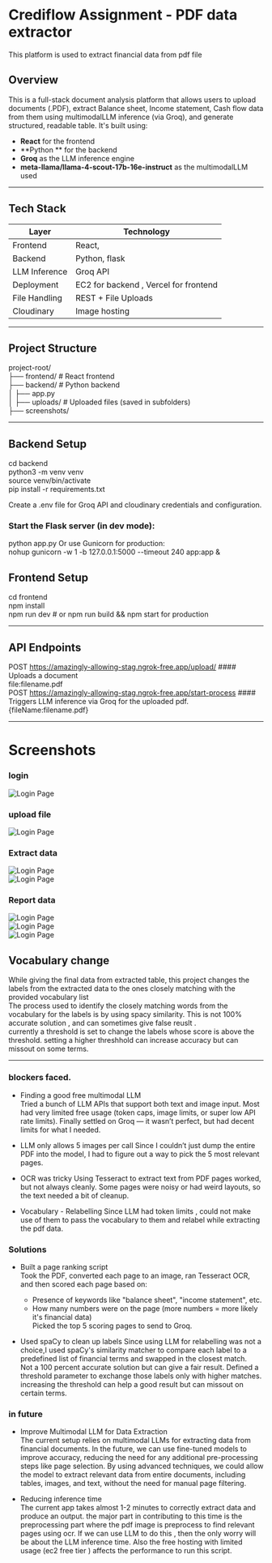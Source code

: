 # Crediflow Assignment - PDF data extractor

This platform is used to extract financial data from pdf file 

##  Overview

This is a full-stack document analysis platform that allows users to upload documents (.PDF), extract Balance sheet, Income statement, Cash flow data from them using multimodalLLM inference (via Groq), and generate structured, readable table. It's built using:

-  **React** for the frontend
-  **Python ** for the backend
-  **Groq** as the LLM inference engine
-  **meta-llama/llama-4-scout-17b-16e-instruct** as the multimodalLLM used

---

##  Tech Stack

| Layer        | Technology     |
| ------------ | -------------- |
| Frontend     | React,  |
| Backend      | Python, flask |
| LLM Inference| Groq API       |
| Deployment   | EC2 for backend , Vercel for frontend |
| File Handling| REST + File Uploads |
| Cloudinary   | Image hosting |  

---

##  Project Structure
project-root/  
├── frontend/ # React frontend  
├── backend/ # Python backend  
│ ├── app.py  
│ ├── uploads/ # Uploaded files (saved in subfolders)  
├── screenshots/ 

---

## Backend Setup 
cd backend  
python3 -m venv venv  
source venv/bin/activate  
pip install -r requirements.txt  

Create a .env file for Groq API and cloudinary credentials and configuration.

### Start the Flask server (in dev mode):
python app.py
Or use Gunicorn for production:  
nohup gunicorn -w 1 -b 127.0.0.1:5000 --timeout 240 app:app &  

## Frontend Setup 
cd frontend  
npm install  
npm run dev   # or npm run build && npm start for production  

---

## API Endpoints

POST	https://amazingly-allowing-stag.ngrok-free.app/upload/   ####	Uploads a document  
  file:filename.pdf  
POST	https://amazingly-allowing-stag.ngrok-free.app/start-process	#### Triggers LLM inference via Groq for the uploaded pdf.  
  {fileName:filename.pdf} 

---

# Screenshots
### login
![Login Page](screenshots/login.png)    

### upload file  
![Login Page](screenshots/uploadpage1.png)  

### Extract data  
![Login Page](screenshots/uploadpage2.png)  
![Login Page](screenshots/uploadpage3.png)

### Report data  
![Login Page](screenshots/reportpage1.png)  
![Login Page](screenshots/reportpage2.png)    
![Login Page](screenshots/reportpage3.png)    

## Vocabulary change
While giving the final data from extracted table, this project changes the labels from the extracted data to the ones closely matching with the provided vocabulary list  
The process used to identify the closely matching words from the vocabulary for the labels is by using spacy similarity. 
This is not 100% accurate solution , and can sometimes give false reuslt .  
currently a threshold is set to change the labels whose score is above the threshold. setting a higher threshhold can increase accuracy but can missout on some terms.  

---
### blockers faced.
- Finding a good free multimodal LLM  
  Tried a bunch of LLM APIs that support both text and image input. Most had very limited free usage (token caps, image limits, or super low API rate limits). Finally settled on Groq — it wasn’t perfect, but had decent limits for what I needed.

- LLM only allows 5 images per call
Since I couldn’t just dump the entire PDF into the model, I had to figure out a way to pick the 5 most relevant pages.

- OCR was tricky
Using Tesseract to extract text from PDF pages worked, but not always cleanly. Some pages were noisy or had weird layouts, so the text needed a bit of cleanup.

- Vocabulary - Relabelling
  Since LLM had token limits , could not make use of them to pass the vocabulary to them and relabel while extracting the pdf data.

### Solutions
- Built a page ranking script  
    Took the PDF, converted each page to an image, ran Tesseract OCR, and then scored each page based on:  
    - Presence of keywords like "balance sheet", "income statement", etc.  
    - How many numbers were on the page (more numbers = more likely it's financial data)  
  Picked the top 5 scoring pages to send to Groq.

- Used spaCy to clean up labels
  Since using LLM for relabelling was not a choice,I used spaCy's similarity matcher to compare each label to a predefined list of financial terms and swapped in the closest match.  
  Not a 100 percent accurate solution but can give a fair result. Defined a threshold parameter to exchange those labels only with higher matches. increasing the threshold can help a good result but can missout on certain terms.

### in future 
- Improve Multimodal LLM for Data Extraction  
The current setup relies on multimodal LLMs for extracting data from financial documents. In the future, we can use fine-tuned models to improve accuracy, reducing the need for any additional pre-processing steps like page selection. By using advanced techniques, we could allow the model to extract relevant data from entire documents, including tables, images, and text, without the need for manual page filtering.

- Reducing inference time  
  The current app takes almost 1-2 minutes to correctly extract data and produce an output. the major part in contributing to this time is the preprocessing part where the pdf image is preprocess to find relevant pages using ocr. If we can use LLM to do this , then the only worry will be about the LLM inference time. Also the free hosting with limited usage (ec2 free tier ) affects the performance to run this script.



 
    











